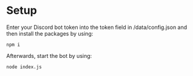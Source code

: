 # Setup

Enter your Discord bot token into the token field in /data/config.json and then install the packages by using:
```
npm i
```

Afterwards, start the bot by using:
```
node index.js
```
